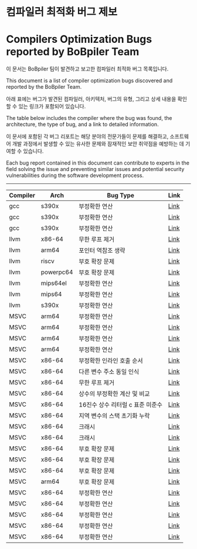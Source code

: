 # 컴파일러 최적화 버그 제보
# Compilers Optimization Bugs reported by BoBpiler Team

이 문서는 BoBpiler 팀이 발견하고 보고한 컴파일러 최적화 버그 목록입니다. 

This document is a list of compiler optimization bugs discovered and reported by the BoBpiler Team.

아래 표에는 버그가 발견된 컴파일러, 아키텍처, 버그의 유형, 그리고 상세 내용을 확인할 수 있는 링크가 포함되어 있습니다. 

The table below includes the compiler where the bug was found, the architecture, the type of bug, and a link to detailed information.

이 문서에 포함된 각 버그 리포트는 해당 분야의 전문가들이 문제를 해결하고, 소프트웨어 개발 과정에서 발생할 수 있는 유사한 문제와 잠재적인 보안 취약점을 예방하는 데 기여할 수 있습니다.

Each bug report contained in this document can contribute to experts in the field solving the issue and preventing similar issues and potential security vulnerabilities during the software development process.

---
| Compiler | Arch | Bug Type | Link |
| --- | --- | --------------------------- | ---- |
| gcc | s390x |     부정확한 연산    | [Link](https://gcc.gnu.org/bugzilla/show_bug.cgi?id=112112) |
| gcc | s390x |     부정확한 연산    | [Link](https://gcc.gnu.org/bugzilla/show_bug.cgi?id=112274) |
| gcc | s390x |     부정확한 연산    | [Link](https://gcc.gnu.org/bugzilla/show_bug.cgi?id=112329) |
| llvm | x86-64 |   무한 루프 제거    | [Link](https://github.com/llvm/llvm-project/issues/66307) |
| llvm | arm64 |    포인터 역참조 생략   | [Link](https://github.com/llvm/llvm-project/issues/69294) |
| llvm | riscv |    부호 확장 문제   | [Link](https://github.com/llvm/llvm-project/issues/68855) |
| llvm | powerpc64 |    부호 확장 문제   | [Link](https://github.com/llvm/llvm-project/issues/71030) |
| llvm | mips64el |     부정확한 연산    | [Link](https://github.com/llvm/llvm-project/issues/69328) |
| llvm | mips64 |   부정확한 연산    | [Link](https://github.com/llvm/llvm-project/issues/70495) |
| llvm | s390x |    부정확한 연산    | [Link](https://github.com/llvm/llvm-project/issues/72018) |
| MSVC | arm64 |    부정확한 연산    | [Link](https://developercommunity.visualstudio.com/t/C-ARM64-Optimization-Bug/10503910) |
| MSVC | arm64 |    부정확한 연산    | [Link](https://developercommunity.visualstudio.com/t/Inconsistent-Outputs-in-ARM64-C-Progra/10505191) |
| MSVC | arm64 |    부정확한 연산    | [Link](https://developercommunity.visualstudio.com/t/ARM64-MSVC-Compiler-Optimization-Leads-t/10508262) |
| MSVC | arm64 |    부정확한 연산    | [Link](https://developercommunity.visualstudio.com/t/MSVC-ARM64-Compiler-Incorrectly-Optimize/10510611) |
| MSVC | x86-64 |   부정확한 인라인 호출 순서    | [Link](https://developercommunity.visualstudio.com/t/O1-Optimization-Leads-to-Incorrect-Funct/10469220?sort=newest) |
| MSVC | x86-64 |   다른 변수 주소 동일 인식     | [Link](https://developercommunity.visualstudio.com/t/Memory-reference-error-due-to-excessive/10477735?sort=newest&page=1) |
| MSVC | x86-64 |   무한 루프 제거   | [Link](https://developercommunity.visualstudio.com/t/Optimization-Levels-O1-O2-Ox-Incorrect/10478781?sort=newest) |
| MSVC | x86-64 |   상수의 부정확한 계산 및 비교     | [Link](https://developercommunity.visualstudio.com/t/Incorrectly-compiled-comparison-and-cons/10480723?sort=newest) |
| MSVC | x86-64 |   16진수 상수 리터럴 c 표준 미준수     | [Link](https://developercommunity.visualstudio.com/t/cl-Compiler-Misinterprets-Hexadecimal-Li/10483175) |
| MSVC | x86-64 |   지역 변수의 스택 초기화 누락     | [Link](https://developercommunity.visualstudio.com/t/Function-pointer-address-comparison-erro/10485960?sort=newest) |
| MSVC | x86-64 |   크래시   | [Link](https://developercommunity.visualstudio.com/t/Internal-Compiler-Error-with-for-loop-an/10486573) |
| MSVC | x86-64 |   크래시   | [Link](https://developercommunity.visualstudio.com/t/fatal-error-C1001:-Internal-Compiler-Err/10485991?sort=newest) |
| MSVC | x86-64 |   부호 확장 문제   | [Link](https://developercommunity.visualstudio.com/t/Signed-variable-value-extended-in-an-uns/10478879?sort=newest&q=Signed+variable+value+extended+in+an+unsigned+manner&page=3) |
| MSVC | x86-64 |   부호 확장 문제   | [Link](https://developercommunity.visualstudio.com/t/Incorrect-unsigned-extension-when-upcast/10481317?sort=newest) |
| MSVC | x86-64 | 부호 확장 문제 | [Link](https://developercommunity.visualstudio.com/t/Impact-of-printf-on-CL-Compiler-Optimiza/10481033?sort=newest) |
| MSVC | arm64 |    부호 확장 문제   | [Link](https://developercommunity.visualstudio.com/t/Incorrect-Assembly-Code-Generated-with-/10506096) |
| MSVC | x86-64 |   부정확한 연산    | [Link](https://developercommunity.visualstudio.com/t/O2-and-Ox-Optimizations-Result-in-Incorr/10476654?sort=newest) |
| MSVC | x86-64 |   부정확한 연산    | [Link](https://developercommunity.visualstudio.com/t/Integer-overflow-due-to-optimization-in/10478835?sort=newest) |
| MSVC | x86-64 |   부정확한 연산    | [Link](https://developercommunity.visualstudio.com/t/Comparison-of-incorrect-register-values/10480763?sort=newest) |
| MSVC | x86-64 |   부정확한 연산    | [Link](https://developercommunity.visualstudio.com/t/It-optimizes-the-and-operation-into-x/10481313) |
| MSVC | x86-64 |   부정확한 연산    | [Link](https://developercommunity.visualstudio.com/t/Compiler-bug-causing-unknown-behavior/10481332?sort=newest) |